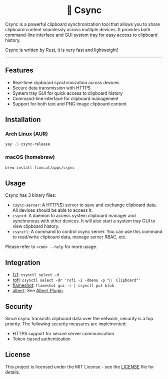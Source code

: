 <div align="center">
<h1>📄 Csync</h1>
</div>

Csync is a powerful clipboard synchronization tool that allows you to share clipboard content seamlessly across multiple devices. It provides both command-line interface and GUI system tray for easy access to clipboard history.

Csync is written by Rust, it is very fast and lightweight!

---

## Features

- Real-time clipboard synchronization across devices
- Secure data transmission with HTTPS
- System tray GUI for quick access to clipboard history
- Command-line interface for clipboard management
- Support for both text and PNG image clipboard content

## Installation

### Arch Linux (AUR)

```bash
yay -S csync-release
```

### macOS (homebrew)

```bash
brew install fioncat/apps/csync
```

## Usage

Csync has 3 binary files:

- `csync-server`: A HTTP(S) server to save and exchange clipboard data. All devices should be able to access it.
- `csyncd`: A daemon to access system clipboard manager and synchronous with other devices. It will also start a system tray GUI to view clipboard history.
- `csynctl`: A command to control csync server. You can use this command to read/write clipboard data, manage server RBAC, etc.

Please refer to `<cmd> --help` for more usage.

## Integration

- [fzf](https://github.com/junegunn/fzf): `csynctl select -d`
- [rofi](https://github.com/davatorium/rofi): `csynctl select -dr 'rofi -i -dmenu -p "󰅍  Clipboard"'`
- [flameshot](https://flameshot.org/): `flameshot gui -r | csynctl put blob`
- [albert](https://albertlauncher.github.io/): See [Albert Plugin](./albert).

## Security

Since csync transmits clipboard data over the network, security is a top priority. The following security measures are implemented:

- HTTPS support for secure server communication
- Token-based authentication

## License

This project is licensed under the MIT License - see the [LICENSE](LICENSE) file for details.

